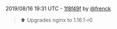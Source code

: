 2019/08/16 19:31 UTC - [1f8f49f](https://github.com/hassio-addons/addon-bookstack/commit/1f8f49fa444c70ce941fcea579892d027c6d476e) by [@frenck](https://github.com/frenck)
> :arrow_up: Upgrades nginx to 1.16.1-r0 

